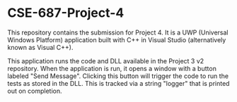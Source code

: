 # CSE-687-Project-4

This repository contains the submission for Project 4. It is a UWP (Universal Windows Platform) application built with C++ in Visual Studio (alternatively known as Visual C++).

This application runs the code and DLL available in the Project 3 v2 repository. When the application is run, it opens a window with a button labeled "Send Message". Clicking this button will trigger the code to run the tests as stored in the DLL. This is tracked via a string "logger" that is printed out on completion.
